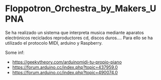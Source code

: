 # Floppotron_Orchestra_by_Makers_UPNA

Se ha realizado un sistema que interpreta musica mediante aparatos electrónicos reciclados reproductores cd, discos duros....
Para ello se ha utilizado el protocolo MIDI, arduino y Raspberry.


Some inf:
- https://geekytheory.com/arduinomidi-tu-propio-piano
- https://forum.arduino.cc/index.php?topic=437959.0
- https://forum.arduino.cc/index.php?topic=490074.0
